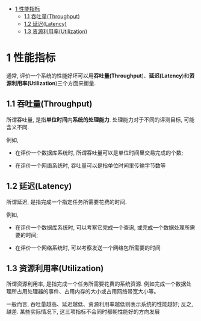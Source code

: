 
<!-- @import "[TOC]" {cmd="toc" depthFrom=1 depthTo=6 orderedList=false} -->

<!-- code_chunk_output -->

* [1 性能指标](#1-性能指标)
	* [1.1 吞吐量(Throughput)](#11-吞吐量throughput)
	* [1.2 延迟(Latency)](#12-延迟latency)
	* [1.3 资源利用率(Utilization)](#13-资源利用率utilization)

<!-- /code_chunk_output -->

# 1 性能指标

通常, 评价一个系统的性能好坏可以用**吞吐量(Throughput**)、**延迟(Latency**)和**资源利用率(Utilization**)三个方面来衡量.

## 1.1 吞吐量(Throughput)

所谓吞吐量, 是指**单位时间**内**系统的处理能力**. 处理能力对于不同的评测目标, 可能含义不同. 

例如,

- 在评价一个数据库系统时, 所谓吞吐量可以是单位时间里交易完成的个数;

- 在评价一个网络系统时, 吞吐量可以是指单位时间里传输字节数等

## 1.2 延迟(Latency)

所谓延迟, 是指完成一个指定任务所需要花费的时间.

例如,

- 在评价一个数据库系统时, 可以考察它完成一个查询, 或完成一个数据处理所需要的时间;

- 在评价一个网络系统时, 可以考察发送一个网络包所需要的时间

## 1.3 资源利用率(Utilization)

所谓资源利用率, 是指完成一个任务所需要花费的系统资源. 例如完成一个数据处理所占用处理器的事件、占用内存的大小或占用网络带宽大小等。



一般而言, 吞吐量越高、延迟越低、资源利用率越低则表示系统的性能越好; 反之, 越差. 某些实际情况下, 这三项指标不会同时都朝性能好的方向发展